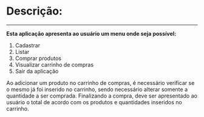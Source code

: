 # Descrição:
<hr>

**Esta aplicação apresenta ao usuário um menu onde seja possível:**
1. Cadastrar
2. Listar
3. Comprar produtos
4. Visualizar carrinho de compras
5. Sair da aplicação

Ao adicionar um produto no carrinho de compras, é necessário verificar se o mesmo já foi inserido no carrinho, sendo necessário alterar somente a quantidade a ser comprada.
Finalizando a compra, deve ser apresentado ao usuário o total de acordo com os produtos e quantidades inseridos no carrinho.